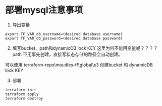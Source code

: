 # 部署mysql注意事项
1. 导出变量
```
export TF_VAR_db_username=(desired database username)
export TF_VAR_db_password=(desired database password)
```
2. 填写bucket、path和dynamicDB lock KEY
这里为何不能用变量呢？？？？
path 不用事先创建，直接写状态存储的路径会自动创建。

可以使用  terraform-repo\moudles-tf\global\s3 创建bucket 和 dynamicDB lock KEY

3. 部署
```
terraform init
terraform apply
terraform destroy
```